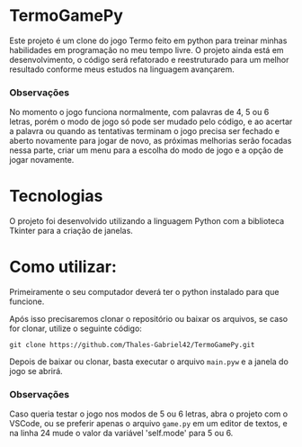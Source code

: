 # TermoGamePy

Este projeto é um clone do jogo Termo feito em python para treinar minhas habilidades em programação no meu tempo livre. O projeto ainda está em desenvolvimento, o código será refatorado e reestruturado para um melhor resultado conforme meus estudos na linguagem avançarem.

### Observações
No momento o jogo funciona normalmente, com palavras de 4, 5 ou 6 letras, porém o modo de jogo só pode ser mudado pelo código, e ao acertar a palavra ou quando as tentativas terminam o jogo precisa ser fechado e aberto novamente para jogar de novo, as próximas melhorias serão focadas nessa parte, criar um menu para a escolha do modo de jogo e a opção de jogar novamente.

#
# Tecnologias

O projeto foi desenvolvido utilizando a linguagem Python com a biblioteca Tkinter para a criação de janelas.

#

# Como utilizar:
Primeiramente o seu computador deverá ter o python instalado para que funcione. 

Após isso precisaremos clonar o repositório ou baixar os arquivos, se caso for clonar, utilize o seguinte código:

```
git clone https://github.com/Thales-Gabriel42/TermoGamePy.git
```

Depois de baixar ou clonar, basta executar o arquivo `main.pyw` e a janela do jogo se abrirá.

### Observações
Caso queria testar o jogo nos modos de 5 ou 6 letras, abra o projeto com o VSCode, ou se preferir apenas o arquivo `game.py` em um editor de textos, e na linha 24 mude o valor da variável 'self.mode' para 5 ou 6.